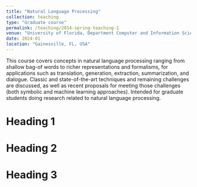 ```yaml
---
title: "Natural Language Processing"
collection: teaching
type: "Graduate course"
permalink: /teaching/2014-spring-teaching-1
venue: "University of Florida, Department Computer and Information Science and Engineering"
date: 2024-01
location: "Gainesville, FL, USA"
---
```


This course covers concepts in natural language processing ranging from shallow bag-of words to richer representations and formalisms, for applications such as translation, generation, extraction, summarization, and dialogue. Classic and state-of-the-art techniques and remaining challenges are discussed, as well as recent proposals for meeting those challenges (both symbolic and machine learning approaches). Intended for graduate students doing research related to natural language processing.

Heading 1
======

Heading 2
======

Heading 3
======
